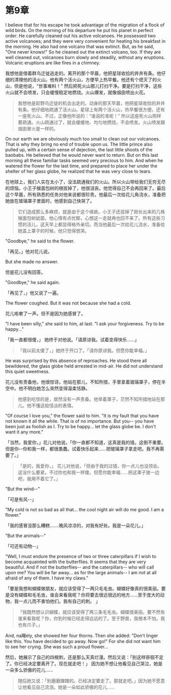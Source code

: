#  第9章

I believe that for his escape he took advantage of the migration of a flock of wild birds. On the morning of his departure he put his planet in perfect order. He carefully cleaned out his active volcanoes. He possessed two active volcanoes; and they were very convenient for heating his breakfast in the morning. He also had one volcano that was extinct. But, as he said, "One never knows!" So he cleaned out the extinct volcano, too. If they are well cleaned out, volcanoes burn slowly and steadily, without any eruptions. Volcanic eruptions are like fires in a chimney. 

我想他是借着群鸟迁徙逃走的。离开的那个早晨，他把星球收拾的井井有条。他仔细的清理他的活火山。他有两个活火山，方便早上热早餐。他还有个熄灭了的火山，但是他说，“世事难料！” 然后把死火山那儿打扫干净。要是打扫干净，这些火山就不会喷发，只会缓慢稳定地燃烧。火山爆发，就像烟囱喷出火花。

> 我想他是趁野鸟迁徙的机会出走的。动身的那天早晨，他把星球收拾的井井有条。他仔细地疏通了活火山。星球上有两个活火山，热早餐很方便。还有一座死火山。不过，正像他所说的：“谁说的准呢！”  所以这座死火山照样要疏通。火山疏通过了，就会缓缓地、均匀地燃烧，不会喷发。火山喷发跟烟囱冒火是一样的。

On our earth we are obviously much too small to clean out our volcanoes. That is why they bring no end of trouble upon us. 
The little prince also pulled up, with a certain sense of dejection, the last little shoots of the baobabs. He believed that he would never want to return. But on this last morning all these familiar tasks seemed very precious to him. And when he watered the flower for the last time, and prepared to place her under the shelter of her glass globe, he realized that he was very close to tears. 

在地球上，我们人实在太小了，没法疏通我们的火山。所以火山带给我们无穷无尽的烦恼。小王子猴面包树的根拔掉了，他很沮丧。他觉得自己不会再回来了。最后这个早晨，所有熟悉的任务对他来说都很珍贵。他最后一次给花儿角浇水，准备把她放在玻璃罩子里面时，他感到自己快哭了。

> 它们造成那么多麻烦，就是由于这个缘故。小王子还拔掉了刚长出来的几株猴面包树幼苗。他心情有点忧郁，心想这一走就再也回不来了。所有这些习惯的活儿，这天早上都显得格外亲切。而当他最后一次给花儿浇水，准备给她盖上罩子的时候，他只觉得想哭。

> 
"Goodbye," he said to the flower. 

「再见，」他对花儿说。

But she made no answer. 

但是花儿没有回答。

"Goodbye," he said again. 

「再见了，」他又说了一遍。

The flower coughed. But it was not because she had a cold. 

花儿咳嗽了一声。但不是因为她感冒了。

"I have been silly," she said to him, at last. "I ask your forgiveness. Try to be happy..." 

「我一直都很傻，」 她终于对他说。「请原谅我。试着变得快乐......」

>  「我以前太傻了，」她终于开口了。「请你原谅我。但愿你能幸福。」

He was surprised by this absence of reproaches. He stood there all bewildered, the glass globe held arrested in mid-air. He did not understand this quiet sweetness. 

花儿没有责备他，他很惊讶。他站在那儿，不知所措，手里拿着玻璃罩子，停在半空中。他不明白她怎么突然变得温柔恬静。

> 他感到吃惊的是，居然没有一声责备。他举着罩子，茫然不知所措地站在那儿。他不懂这般恬淡的表情。

"Of course I love you," the flower said to him. "It is my fault that you have not known it all the while. That is of no importance. But you-- you have been just as foolish as I. Try to be happy... let the glass globe be. I don't want it any more." 

「当然，我爱你，」花儿对他说。「你一直都不知道，这真是我的错。这倒不重要。但是你--你和我一样，都很愚蠢。试着快乐起来......把玻璃罩子拿走吧。我不再需要了。」

> 「是的，我爱你，」 花儿对他说，「但由于我的过错，你一点儿也没领会。这没什么要紧。不过你也和我一样傻。但愿你能幸福......把这罩子放一边吧，我用不着它了。」

"But the wind--" 

「可是有风--」

"My cold is not so bad as all that... the cool night air will do me good. I am a flower." 

「我的感冒没那么糟糕.......晚风凉凉的，对我有好处。我是一朵花儿。」

"But the animals--" 

「可还有动物--」

"Well, I must endure the presence of two or three caterpillars if I wish to become acquainted with the butterflies. It seems that they are very beautiful. And if not the butterflies-- and the caterpillars-- who will call upon me? You will be far away... as for the large animals-- I am not at all afraid of any of them. I have my claws." 

「要是我想和蝴蝶做朋友，就应该受得了一两只毛毛虫。蝴蝶好像真的很美丽。要是没有蝴蝶和毛毛虫，谁会来看我呢？你将要去很远很远的地方......至于庞大的动物，我一点儿而不害怕他们。我有自己的刺。 」

> 「我既然想认识蝴蝶，就应该受得了两三条毛毛虫。蝴蝶很美丽。要不然有谁来看我呢？你，你到时候已经走得远远的了。至于野兽，我根本不怕。我也有爪子。」

And, na飗ely, she showed her four thorns. Then she added: 
"Don't linger like this. You have decided to go away. Now go!" 
For she did not want him to see her crying. She was such a proud flower...

然后，她展示了自己的四根刺，还是那么天真烂漫。然后又说：「别这样徘徊不定了。你已经决定要离开了。现在就走吧！」
因为她不想让他看见自己哭泣，她是一朵多么骄傲的花儿......

 > 随后她又说：「别磨磨蹭蹭的。已经决定要走了。那就走吧。」因为她不愿意让他看见自己流泪。她是一朵如此骄傲的花儿......
